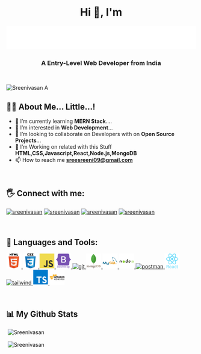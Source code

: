 <h1 align="center">Hi 👋, I'm </h1>
  <img src="https://raw.githubusercontent.com/Sreenivasan13/thisissreeni/master/name.svg" alt="Sreenivasan A" />

<h3 align="center">A Entry-Level Web Developer from India</h3></br>

<p align="left"> <img src="https://komarev.com/ghpvc/?username=Sreenivasan13&label=Profile%20views&color=0e75b6&style=flat" alt="Sreenivasan A" /> </p>


## 🙋‍♂️ About Me... Little...!

- 🌱 I’m currently learning **MERN Stack**....
- 👀 I’m interested in **Web Development**...
- 💞️ I’m looking to collaborate on Developers with on **Open Source Projects**...
- 🤝 I’m Working on related with this Stuff **HTML,CSS,Javascript,React,Node.js,MongoDB**
- 📫 How to reach me **sreesreeni09@gmail.com**

</br>

## 🖐 Connect with me:

<p align="left">
<a href="https://www.linkedin.com/in/sreenivasan-a-829314134/" target="blank"><img align="center" src="https://raw.githubusercontent.com/rahuldkjain/github-profile-readme-generator/master/src/images/icons/Social/linked-in-alt.svg" alt="sreenivasan" height="30" width="40" /></a>
<a href="https://stackoverflow.com/users/13076205/sreenivasan-a" target="blank"><img align="center" src="https://raw.githubusercontent.com/rahuldkjain/github-profile-readme-generator/master/src/images/icons/Social/stack-overflow.svg" alt="sreenivasan" height="30" width="40" /></a>
  <a href="https://codepen.io/sreenivasan13" target="blank"><img align="center" src="https://raw.githubusercontent.com/rahuldkjain/github-profile-readme-generator/master/src/images/icons/Social/codepen.svg" alt="sreenivasan" height="30" width="40" /></a>
<a href="https://dev.to/sreenivasan13" target="blank"><img align="center" src="https://raw.githubusercontent.com/rahuldkjain/github-profile-readme-generator/master/src/images/icons/Social/devto.svg" alt="sreenivasan" height="30" width="40" /></a>
</p></br>

## 🚀 Languages and Tools:
<p align="left">  
  <a href="https://www.w3.org/html/" target="_blank" rel="noreferrer"> <img src="https://raw.githubusercontent.com/devicons/devicon/master/icons/html5/html5-original-wordmark.svg" alt="html5" width="40" height="40"/> </a> 
  <a href="https://www.w3schools.com/css/" target="_blank" rel="noreferrer"> <img src="https://raw.githubusercontent.com/devicons/devicon/master/icons/css3/css3-original-wordmark.svg" alt="css3" width="40" height="40"/> </a> 
  <a href="https://developer.mozilla.org/en-US/docs/Web/JavaScript" target="_blank" rel="noreferrer"> <img src="https://raw.githubusercontent.com/devicons/devicon/master/icons/javascript/javascript-original.svg" alt="javascript" width="40" height="40"/> </a> 
  <a href="https://getbootstrap.com" target="_blank" rel="noreferrer"> <img src="https://raw.githubusercontent.com/devicons/devicon/master/icons/bootstrap/bootstrap-plain-wordmark.svg" alt="bootstrap" width="40" height="40"/> </a>  
  <a href="https://git-scm.com/" target="_blank" rel="noreferrer"> <img src="https://www.vectorlogo.zone/logos/git-scm/git-scm-icon.svg" alt="git" width="40" height="40"/> </a> 
  <a href="https://www.mongodb.com/" target="_blank" rel="noreferrer"> <img src="https://raw.githubusercontent.com/devicons/devicon/master/icons/mongodb/mongodb-original-wordmark.svg" alt="mongodb" width="40" height="40"/> </a>
  <a href="https://www.mysql.com/" target="_blank" rel="noreferrer"> <img src="https://raw.githubusercontent.com/devicons/devicon/master/icons/mysql/mysql-original-wordmark.svg" alt="mysql" width="40" height="40"/> </a> 
  <a href="https://nodejs.org" target="_blank" rel="noreferrer"> <img src="https://raw.githubusercontent.com/devicons/devicon/master/icons/nodejs/nodejs-original-wordmark.svg" alt="nodejs" width="40" height="40"/> </a> 
  <a href="https://postman.com" target="_blank" rel="noreferrer"> <img src="https://www.vectorlogo.zone/logos/getpostman/getpostman-icon.svg" alt="postman" width="40" height="40"/> </a> 
  <a href="https://reactjs.org/" target="_blank" rel="noreferrer"> <img src="https://raw.githubusercontent.com/devicons/devicon/master/icons/react/react-original-wordmark.svg" alt="react" width="40" height="40"/> </a> 
  <a href="https://tailwindcss.com/" target="_blank" rel="noreferrer"> <img src="https://www.vectorlogo.zone/logos/tailwindcss/tailwindcss-icon.svg" alt="tailwind" width="40" height="40"/> </a> <a href="https://www.typescriptlang.org/" target="_blank" rel="noreferrer"> <img src="https://raw.githubusercontent.com/devicons/devicon/master/icons/typescript/typescript-original.svg" alt="typescript" width="40" height="40"/> </a> 
  <a href="https://aws.amazon.com" target="_blank" rel="noreferrer"> <img src="https://raw.githubusercontent.com/devicons/devicon/master/icons/amazonwebservices/amazonwebservices-original-wordmark.svg" alt="aws" width="40" height="40"/> </a> 
</p>
</br>

## 📊 My Github Stats

<p>&nbsp;<img align="center" src="https://github-readme-stats.vercel.app/api?username=Sreenivasan13&show_icons=true&theme=radical&locale=en" alt="Sreenivasan" /></p>

<p>&nbsp;<img align="center" src="https://github-readme-stats.vercel.app/api/top-langs/?username=Sreenivasan13&show_icons=true&theme=radical&locale=en&layout=compact" alt="Sreenivasan" /></p>

<!---
Sreenivasan13/Sreenivasan13 is a ✨ special ✨ repository because its `README.md` (this file) appears on your GitHub profile.
You can click the Preview link to take a look at your changes.
--->

